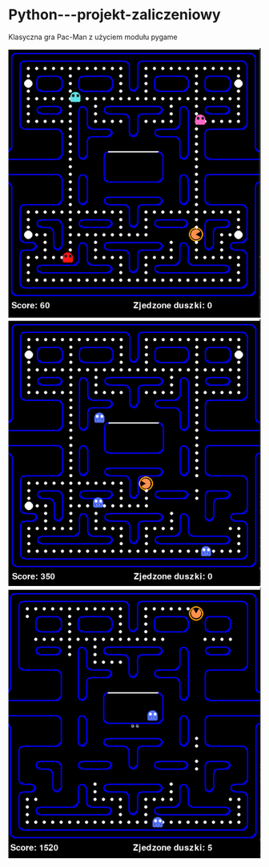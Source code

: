 # Python---projekt-zaliczeniowy


Klasyczna gra Pac-Man z użyciem modułu pygame

![image alt](https://github.com/lukasz-malec/Python---projekt-zaliczeniowy/blob/main/projekt/images/pacman1.png?raw=true)
![image alt](https://github.com/lukasz-malec/Python---projekt-zaliczeniowy/blob/main/projekt/images/pacman2.png?raw=true)
![image alt](https://github.com/lukasz-malec/Python---projekt-zaliczeniowy/blob/main/projekt/images/pacman3.png?raw=true)
